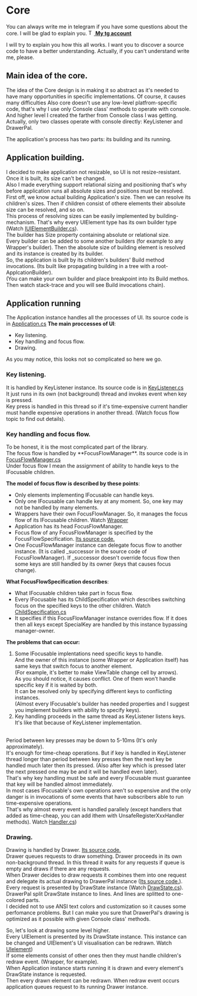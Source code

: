 <h1>Core</h1>

You can always write me in telegram if you have some questions about the core. I will be glad to explain you.
<a href="https://t.me/sunnyyssh">
    <img src="https://www.svgrepo.com/show/452115/telegram.svg" width="15" alt="Tg-icon"/> 
    <u><b>My tg account</b></u>
</a>

I will try to explain you how this all works. I want you to discover a source code to have a better understanding. Actually, if you can't understand write me, please.

<h2>Main idea of the core.</h2>
The idea of the Core design is in making it so abstract as it's needed to have many opportunities in specific implementations. Of course, it causes many difficulties
Also core doesn't use any low-level platfrom-specific code, that's why I use only Console class' methods to operate with console.
And higher level I created the farther from Console class I was getting. Actually, only two classes operate with console directly: KeyListener and DrawerPal.

The application's process has two parts: its building and its running.

<h2>Application building.</h2>

I decided to make application not resizable, so UI is not resize-resistant. Once it is built, its size can't be changed. 
<br/>
Also I made everything support relational sizing and positioning that's why before application runs all absolute sizes and positions must be resolved.
<br/> First off, we know actual building Application's size. Then we can resolve its children's sizes. Then if children consist of othere elements their absolute size can be resolved, and so on.
<br/> This process of resolving sizes can be easily implemented by building-mechanism. That's why every UIElement type has its own builder type (Watch <a href="https://github.com/sunnyyssh/Sunnyyssh.ConsoleUI/blob/master/Sunnyyssh.ConsoleUI/Core/UIElement/IUIElementBuilder.cs">IUIElementBuilder.cs</a>).
<br/> The builder has Size property containing absolute or relational size. 
<br/> Every builder can be added to some another builders (for example to any Wrapper's builder). Then the absolute size of building element is resolved and its instance is created by its builder.
<br/> So, the application is built by its children's builders' Build method invocations. (Its built like propagating building in a tree with a root-ApplcationBuilder).
<br/> (You can make your own builder and place breakpoint into its Build methos. Then watch stack-trace and you will see Build invocations chain).


<h2>Application running</h2>

The Application instance handles all the processes of UI. Its source code is in <a href="https://github.com/sunnyyssh/Sunnyyssh.ConsoleUI/blob/master/Sunnyyssh.ConsoleUI/Core/Application/Application.cs">Application.cs</a>
**The main proccesses of UI**:
- Key listening. 
- Key handling and focus flow. 
- Drawing.

As you may notice, this looks not so complicated so here we go.

<h3>Key listening.</h3>
It is handled by KeyListener instance. Its source code is in <a href="https://github.com/sunnyyssh/Sunnyyssh.ConsoleUI/blob/master/Sunnyyssh.ConsoleUI/Core/FocusFlow/KeyListener/KeyListener.cs">KeyListener.cs</a>
<br/>
It just runs in its own (not background) thread and invokes event when key is pressed. 
<br/>
Key press is handled in this thread so if it's time-expensive current handler must handle expensive operations in another thread. (Watch focus flow topic to find out details).

<h3>Key handling and focus flow.</h3>
To be honest, it is the most complicated part of the library.
<br/>
The focus flow is handled by **FocusFlowManager**. Its source code is in <a href="https://github.com/sunnyyssh/Sunnyyssh.ConsoleUI/blob/master/Sunnyyssh.ConsoleUI/Core/FocusFlow/FocusFlowManager/FocusFlowManager.cs">FocusFlowManager.cs</a>
<br/>
Under focus flow I mean the assignment of ability to handle keys to the IFocusable children.
<br/>

**The model of focus flow is described by these points**:
- Only elements implementing IFocusable can handle keys.
- Only one IFocusable can handle key at any moment. So, one key may not be handled by many elements.
- Wrappers have their own FocusFlowManager. So, it manages the focus flow of its IFocusable children. Watch <a href="Wrapper.doc.md">Wrapper</a>
- Application has its head FocusFlowManager.
- Focus flow of any FocusFlowManager is specified by the FocusFlowSpecification. <a href="https://github.com/sunnyyssh/Sunnyyssh.ConsoleUI/blob/master/Sunnyyssh.ConsoleUI/Core/FocusFlow/FocusFlowManager/FocusFlowSpecification.cs)">Its source code.</a>
- One FocusFlowManager instance can delegate focus flow to another instance. (It is called _successor in the source code of FocusFlowManager). If _successor doesn't override focus flow then some keys are still handled by its owner (keys that causes focus change). 

**What FocusFlowSpecification describes**:
- What IFocusable children take part in focus flow.
- Every IFocusable has its ChildSpecification which describes switching focus on the specified keys to the other children. Watch <a href="https://github.com/sunnyyssh/Sunnyyssh.ConsoleUI/blob/master/Sunnyyssh.ConsoleUI/Core/FocusFlow/FocusFlowManager/ChildSpecification.cs">ChildSpecification.cs</a>
- It specifies if this FocusFlowManager instance overrides flow. If it does then all keys except SpecialKey are handled by this instance bypassing manager-owner.

**The problems that can occur:**
1. Some IFocusable implentations need specific keys to handle. 
<br/>And the owner of this instance (some Wrapper or Application itself) has same keys that switch focus to another element.
<br/>(For example, it's better to make ViewTable change cell by arrows). 
<br/> As you should notice, it causes conflict. One of them won't handle specific key if it is waited by both.
<br/> It can be resolved only by specifying different keys to conflicting instances. 
<br/>(Almost every IFocusable's builder has needed properties and I suggest you implement builders with ability to specify keys).
2. Key handling proceeds in the same thread as KeyListener listens keys. It's like that because of KeyListener implementation.
<br/>
Period between key presses may be down to 5-10ms (It's only approximately). 
<br/> It's enough for time-cheap operations. But if key is handled in KeyListener thread longer than period between key presses then the next key be handled much later then its pressed. 
(Also after key which is pressed later the next pressed one may be and it will be handled even later).
<br/> That's why key handling must be safe and every IFocusable must guarantee that key will be handled almost immediately.
<br/> In most cases IFocusable's own operations aren't so expensive and the only danger is in invocations of some events that have subscribers able to run time-expensive operations.
<br/> That's why almost every event is handled parallely (except handlers that added as time-cheap, you can add ithem with UnsafeRegisterXxxHandler methods). Watch <a href="https://github.com/sunnyyssh/Sunnyyssh.ConsoleUI/blob/master/Sunnyyssh.ConsoleUI/UIElements/Handlers/Handler.cs">Handler.cs</a>)

<h3>Drawing.</h3>
Drawing is handled by Drawer. <a href="https://github.com/sunnyyssh/Sunnyyssh.ConsoleUI/blob/master/Sunnyyssh.ConsoleUI/Core/Draw/Internal/Drawer.cs">Its source code.</a>
<br/>
Drawer queues requests to draw something. Drawer proceeds in its own non-background thread. In this thread it waits for any requests if queue is empty and draws if there are any requests.
<br/>
When Drawer decides to draw requests it combines them into one request and delegate its actual drawing to DrawerPal instance (<a href="https://github.com/sunnyyssh/Sunnyyssh.ConsoleUI/blob/master/Sunnyyssh.ConsoleUI/Core/Draw/Internal/DrawerPal.cs">Its source code.</a>).
<br/> Every request is presented by DrawState instance (Watch <a href="https://github.com/sunnyyssh/Sunnyyssh.ConsoleUI/blob/master/Sunnyyssh.ConsoleUI/Core/Draw/DrawState.cs">DrawState.cs</a>).
<br/> DrawerPal split DrawState instance to lines. And lines are splitted to one-colored parts. 
<br/> I decided not to use ANSI text colors and customization so it causes some perfomance problems. But I can make you sure that DrawerPal's drawing is optimized as it possible with given Console class' methods.

So, let's look at drawing some level higher.
<br/> Every UIElement is presented by its DrawState instance. This instance can be changed and UIElement's UI visualisation can be redrawn. Watch <a href="UIElement.doc.md">UIelement</a>)
<br/> If some elements consist of other ones then they must handle children's redraw event. (Wrapper, for example).
<br/> When Application instance starts running it is drawn and every element's DrawState instance is requested. 
<br/> Then every drawn element can be redrawn. When redraw event occurs application queues request to its running Drawer instance.
